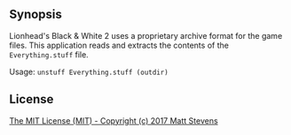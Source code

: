## Synopsis

Lionhead's Black & White 2 uses a proprietary archive format for the game files.
This application reads and extracts the contents of the `Everything.stuff` file.

Usage: `unstuff Everything.stuff (outdir)`

## License

[The MIT License (MIT) - Copyright (c) 2017 Matt Stevens](LICENSE)
